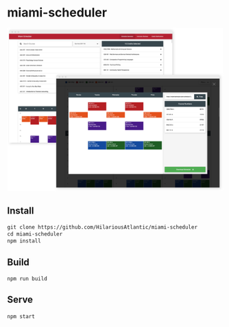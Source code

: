 # miami-scheduler

![Sample Images](static/img_sample.png)

## Install
```
git clone https://github.com/HilariousAtlantic/miami-scheduler
cd miami-scheduler
npm install
```

## Build
```
npm run build
```

## Serve
```
npm start
```